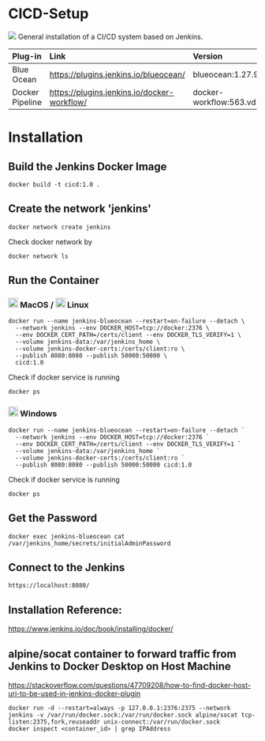 # CICD-Setup
<img src="https://jenkins.io/sites/default/files/jenkins_logo.png"/>
General installation of a CI/CD system based on Jenkins.

| Plug-in         | Link                                        | Version                           | Release Notes                                        |
| :-------------- | :------------------------------------------ | :-------------------------------- | :--------------------------------------------------- |
| Blue Ocean      | https://plugins.jenkins.io/blueocean/       | blueocean:1.27.9                  | https://plugins.jenkins.io/blueocean/releases/       |
| Docker Pipeline | https://plugins.jenkins.io/docker-workflow/ | docker-workflow:563.vd5d2e5c4007f | https://plugins.jenkins.io/docker-workflow/releases/ |
  
# Installation
## Build the Jenkins Docker Image
```
docker build -t cicd:1.0 .
```

## Create the network 'jenkins'
```
docker network create jenkins
```
Check docker network by
```
docker network ls
```

## Run the Container
### <img src="https://www.freepnglogos.com/uploads/apple-logo-png/file-apple-logo-black-svg-wikimedia-commons-1.png" width="20"/> MacOS / <img src="https://www.freepnglogos.com/uploads/linux-png/linux-file-tux-enhanced-svg-wikimedia-commons-9.png" width="20"/> Linux
```
docker run --name jenkins-blueocean --restart=on-failure --detach \
  --network jenkins --env DOCKER_HOST=tcp://docker:2376 \
  --env DOCKER_CERT_PATH=/certs/client --env DOCKER_TLS_VERIFY=1 \
  --volume jenkins-data:/var/jenkins_home \
  --volume jenkins-docker-certs:/certs/client:ro \
  --publish 8080:8080 --publish 50000:50000 \
  cicd:1.0
```
Check if docker service is running
```
docker ps
```

### <img src="https://www.freepnglogos.com/uploads/windows-logo-png/windows-logo-windows-symbol-meaning-history-and-evolution-4.png" width="20"/> Windows
```
docker run --name jenkins-blueocean --restart=on-failure --detach `
  --network jenkins --env DOCKER_HOST=tcp://docker:2376 `
  --env DOCKER_CERT_PATH=/certs/client --env DOCKER_TLS_VERIFY=1 `
  --volume jenkins-data:/var/jenkins_home `
  --volume jenkins-docker-certs:/certs/client:ro `
  --publish 8080:8080 --publish 50000:50000 cicd:1.0
```
Check if docker service is running
```
docker ps
```

## Get the Password
```
docker exec jenkins-blueocean cat /var/jenkins_home/secrets/initialAdminPassword
```

## Connect to the Jenkins
```
https://localhost:8080/
```

## Installation Reference:
https://www.jenkins.io/doc/book/installing/docker/


## alpine/socat container to forward traffic from Jenkins to Docker Desktop on Host Machine

https://stackoverflow.com/questions/47709208/how-to-find-docker-host-uri-to-be-used-in-jenkins-docker-plugin
```
docker run -d --restart=always -p 127.0.0.1:2376:2375 --network jenkins -v /var/run/docker.sock:/var/run/docker.sock alpine/socat tcp-listen:2375,fork,reuseaddr unix-connect:/var/run/docker.sock
docker inspect <container_id> | grep IPAddress
```
